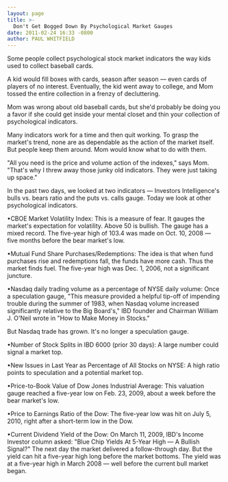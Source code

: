 ```yaml
---
layout: page
title: >-
  Don't Get Bogged Down By Psychological Market Gauges
date: 2011-02-24 16:33 -0800
author: PAUL WHITFIELD
---
```





Some people collect psychological stock market indicators the way kids used to collect baseball cards.

  

A kid would fill boxes with cards, season after season — even cards of players of no interest. Eventually, the kid went away to college, and Mom tossed the entire collection in a frenzy of decluttering.

  

Mom was wrong about old baseball cards, but she'd probably be doing you a favor if she could get inside your mental closet and thin your collection of psychological indicators.

  

Many indicators work for a time and then quit working. To grasp the market's trend, none are as dependable as the action of the market itself. But people keep them around. Mom would know what to do with them.

  

"All you need is the price and volume action of the indexes," says Mom. "That's why I threw away those junky old indicators. They were just taking up space."

  

In the past two days, we looked at two indicators — Investors Intelligence's bulls vs. bears ratio and the puts vs. calls gauge. Today we look at other psychological indicators.

  

•CBOE Market Volatility Index: This is a measure of fear. It gauges the market's expectation for volatility. Above 50 is bullish. The gauge has a mixed record. The five-year high of 103.4 was made on Oct. 10, 2008 — five months before the bear market's low.

  

•Mutual Fund Share Purchases/Redemptions: The idea is that when fund purchases rise and redemptions fall, the funds have more cash. Thus the market finds fuel. The five-year high was Dec. 1, 2006, not a significant juncture.

  

•Nasdaq daily trading volume as a percentage of NYSE daily volume: Once a speculation gauge, "This measure provided a helpful tip-off of impending trouble during the summer of 1983, when Nasdaq volume increased significantly relative to the Big Board's," IBD founder and Chairman William J. O'Neil wrote in "How to Make Money in Stocks."

  

But Nasdaq trade has grown. It's no longer a speculation gauge.

  

•Number of Stock Splits in IBD 6000 (prior 30 days): A large number could signal a market top.

  

•New Issues in Last Year as Percentage of All Stocks on NYSE: A high ratio points to speculation and a potential market top.

  

•Price-to-Book Value of Dow Jones Industrial Average: This valuation gauge reached a five-year low on Feb. 23, 2009, about a week before the bear market's low.

  

•Price to Earnings Ratio of the Dow: The five-year low was hit on July 5, 2010, right after a short-term low in the Dow.

  

•Current Dividend Yield of the Dow: On March 11, 2009, IBD's Income Investor column asked: "Blue Chip Yields At 5-Year High — A Bullish Signal?" The next day the market delivered a follow-through day. But the yield can hit a five-year high long before the market bottoms. The yield was at a five-year high in March 2008 — well before the current bull market began.




